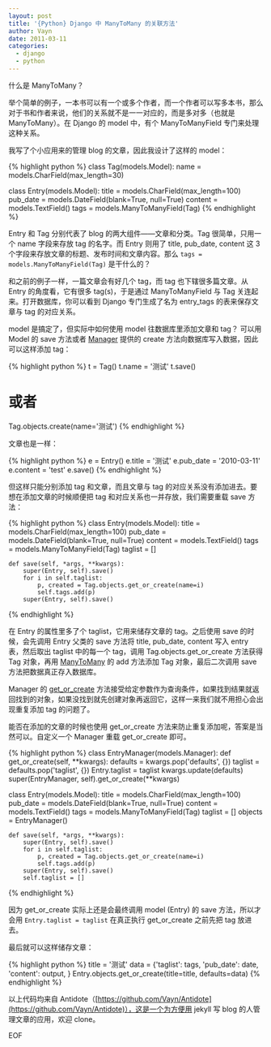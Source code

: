 ```yaml
---
layout: post
title: '{Python} Django 中 ManyToMany 的关联方法'
author: Vayn
date: 2011-03-11
categories:
  - django
  - python
---
```



什么是 ManyToMany？

举个简单的例子，一本书可以有一个或多个作者，而一个作者可以写多本书，那么对于书和作者来说，他们的关系就不是一一对应的，而是多对多（也就是 ManyToMany）。在 Django 的 model 中，有个 ManyToManyField 专门来处理这种关系。

我写了个小应用来的管理 blog 的文章，因此我设计了这样的 model：

{% highlight python %}
class Tag(models.Model):
    name = models.CharField(max_length=30)

class Entry(models.Model):
    title = models.CharField(max_length=100)
    pub_date = models.DateField(blank=True, null=True)
    content = models.TextField()
    tags = models.ManyToManyField(Tag)
{% endhighlight %}

Entry 和 Tag 分别代表了 blog 的两大组件——文章和分类。Tag 很简单，只用一个 name 字段来存放 tag 的名字。而 Entry 则用了 title, pub_date, content 这 3 个字段来存放文章的标题、发布时间和文章内容。那么 `tags = models.ManyToManyField(Tag)` 是干什么的？

和之前的例子一样，一篇文章会有好几个 tag，而 tag 也下辖很多篇文章。从 Entry 的角度看，它有很多 tag(s)，于是通过 ManyToManyField 与 Tag 关连起来。打开数据库，你可以看到 Django 专门生成了名为 entry_tags 的表来保存文章与 tag 的对应关系。

model 是搞定了，但实际中如何使用 model 往数据库里添加文章和 tag？ 可以用 Model 的 save 方法或者 [Manager](http://docs.djangoproject.com/en/dev/topics/db/managers/) 提供的 create 方法向数据库写入数据，因此可以这样添加 tag：

{% highlight python %}
t = Tag()
t.name = '测试'
t.save()

# 或者
Tag.objects.create(name='测试')
{% endhighlight %}

文章也是一样：

{% highlight python %}
e = Entry()
e.title =  '测试'
e.pub_date = '2010-03-11'
e.content = 'test'
e.save()
{% endhighlight %}

但这样只能分别添加 tag 和文章，而且文章与 tag 的对应关系没有添加进去。要想在添加文章的时候顺便把 tag 和对应关系也一并存放，我们需要重载 save 方法：

{% highlight python %}
class Entry(models.Model):
    title = models.CharField(max_length=100)
    pub_date = models.DateField(blank=True, null=True)
    content = models.TextField()
    tags = models.ManyToManyField(Tag)
    taglist = []

    def save(self, *args, **kwargs):
        super(Entry, self).save()
        for i in self.taglist:
            p, created = Tag.objects.get_or_create(name=i)
            self.tags.add(p)
        super(Entry, self).save()
{% endhighlight %}

在 Entry 的属性里多了个 taglist，它用来储存文章的 tag。之后使用 save 的时候，会先调用 Entry 父类的 save 方法将 title, pub_date, content 写入 entry 表，然后取出 taglist 中的每一个 tag，调用 Tag.objects.get_or_create 方法获得 Tag 对象，再用 [ManyToMany](http://docs.djangoproject.com/en/dev/ref/models/fields/#django.db.models.ManyToManyField) 的 add 方法添加 Tag 对象，最后二次调用 save 方法把数据真正存入数据库。

Manager 的 [get_or_create](http://docs.djangoproject.com/en/dev/ref/models/querysets/#get-or-create) 方法接受给定参数作为查询条件，如果找到结果就返回找到的对象，如果没找到就先创建对象再返回它，这样一来我们就不用担心会出现重复添加 tag 的问题了。

能否在添加的文章的时候也使用 get_or_create 方法来防止重复添加呢，答案是当然可以。自定义一个 Manager 重载 get_or_create 即可。

{% highlight python %}
class EntryManager(models.Manager):
    def get_or_create(self, **kwargs):
        defaults = kwargs.pop('defaults', {})
        taglist = defaults.pop('taglist', {})
        Entry.taglist = taglist
        kwargs.update(defaults)
        super(EntryManager, self).get_or_create(**kwargs)

class Entry(models.Model):
    title = models.CharField(max_length=100)
    pub_date = models.DateField(blank=True, null=True)
    content = models.TextField()
    tags = models.ManyToManyField(Tag)
    taglist = []
    objects = EntryManager()

    def save(self, *args, **kwargs):
        super(Entry, self).save()
        for i in self.taglist:
            p, created = Tag.objects.get_or_create(name=i)
            self.tags.add(p)
        super(Entry, self).save()
        self.taglist = []
{% endhighlight %}

因为 get_or_create 实际上还是会最终调用 model (Entry) 的 save 方法，所以才会用 `Entry.taglist = taglist` 在真正执行 get_or_create 之前先把 tag 放进去。

最后就可以这样储存文章：

{% highlight python %}
title = '测试'
data = {'taglist': tags,
        'pub_date': date,
        'content': output,
       }
Entry.objects.get_or_create(title=title, defaults=data)
{% endhighlight %}

以上代码均来自 Antidote（[https://github.com/Vayn/Antidote](https://github.com/Vayn/Antidote)），这是一个为方便用 jekyll 写 blog 的人管理文章的应用，欢迎 clone。

EOF
